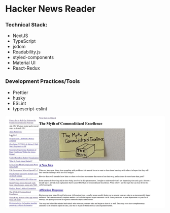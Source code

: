 # Hacker News Reader

### Technical Stack:

- NextJS
- TypeScript
- jsdom
- Readability.js
- styled-components
- Material UI
- React-Redux

### Development Practices/Tools

- Prettier
- husky
- ESLint
- typescript-eslint

<p align="center">
  <img src="0.0.1_screenshot.gif" title="0.0.1 Hackernews Reader Mode"
  alt="0.0.1 Hackernews Reader Mode">
</p>
